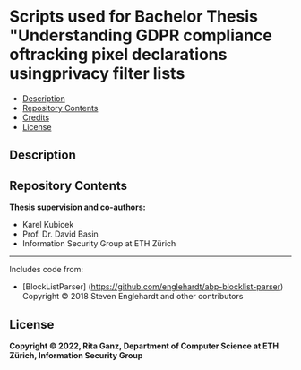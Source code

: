 # Scripts used for Bachelor Thesis "Understanding GDPR compliance oftracking pixel declarations usingprivacy filter lists

* [Description](#description)
* [Repository Contents](#repository-contents)
* [Credits](#credits)
* [License](#license)

## Description


## Repository Contents

__Thesis supervision and co-authors:__
* Karel Kubicek
* Prof. Dr. David Basin
* Information Security Group at ETH Zürich
---

Includes code from:
* [BlockListParser] (https://github.com/englehardt/abp-blocklist-parser) Copyright © 2018 Steven Englehardt and other contributors

## License

__Copyright © 2022, Rita Ganz, Department of Computer Science at ETH Zürich, Information Security Group__
